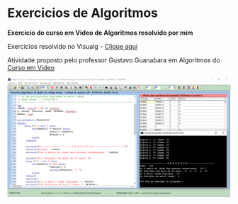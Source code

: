 # Exercicios de Algoritmos

**Exercicio do curso em Video de Algoritmos resolvido por mim**

Exercicios resolvido no Visualg - <a href="https://visualg3.com.br/baixar-o-visualg3-0/" target="_blank"> Clique aqui </a>

Atividade proposto pelo professor Gustavo Guanabara em Algoritmos do <a href="https://www.cursoemvideo.com/cursos/" target="_blank"> Curso em Video </a>


![Visual](./.image/Visual.png)

